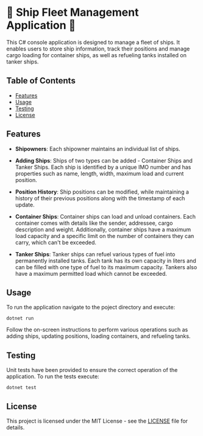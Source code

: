 # 🚢 Ship Fleet Management Application 🚢

This C# console application is designed to manage a fleet of ships. It enables users to store ship information, track their positions and manage cargo loading for container ships, as well as refueling tanks installed on tanker ships.

## Table of Contents

- [Features](#features)
- [Usage](#usage)
- [Testing](#testing)
- [License](#license)

## Features

- **Shipowners**: Each shipowner maintains an individual list of ships.

- **Adding Ships**: Ships of two types can be added - Container Ships and Tanker Ships. Each ship is identified by a unique IMO number and has properties such as name, length, width, maximum load and current position.

- **Position History**: Ship positions can be modified, while maintaining a history of their previous positions along with the timestamp of each update.

- **Container Ships**: Container ships can load and unload containers. Each container comes with details like the sender, addressee, cargo description and weight. Additionally, container ships have a maximum load capacity and a specific limit on the number of containers they can carry, which can't be exceeded.

- **Tanker Ships**: Tanker ships can refuel various types of fuel into permanently installed tanks. Each tank has its own capacity in liters and can be filled with one type of fuel to its maximum capacity. Tankers also have a maximum permitted load which cannot be exceeded.

## Usage

To run the application navigate to the poject directory and execute:

```
dotnet run
```

Follow the on-screen instructions to perform various operations such as adding ships, updating positions, loading containers, and refueling tanks.

## Testing

Unit tests have been provided to ensure the correct operation of the application. To run the tests execute:

```
dotnet test
```

## License

This project is licensed under the MIT License - see the [LICENSE](LICENSE) file for details.
